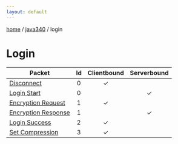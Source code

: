 ```yaml
---
layout: default
---
```


[home](/)  /  [java340](/protocol/java340)  /  login

# Login

Packet | Id | Clientbound | Serverbound
---|:---:|:---:|:---:
[Disconnect](logindisconnect) | 0 | ✓ |  
[Login Start](loginlogin-start) | 0 |   | ✓
[Encryption Request](loginencryption-request) | 1 | ✓ |  
[Encryption Response](loginencryption-response) | 1 |   | ✓
[Login Success](loginlogin-success) | 2 | ✓ |  
[Set Compression](loginset-compression) | 3 | ✓ |  

